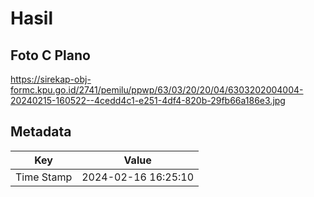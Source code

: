 # Hasil

## Foto C Plano

https://sirekap-obj-formc.kpu.go.id/2741/pemilu/ppwp/63/03/20/20/04/6303202004004-20240215-160522--4cedd4c1-e251-4df4-820b-29fb66a186e3.jpg


## Metadata

| Key        | Value               |
| ---------- | ------------------- |
| Time Stamp | 2024-02-16 16:25:10 |



